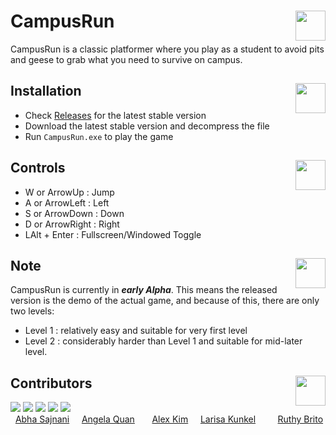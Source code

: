# <a href="url"><img src="https://i.imgur.com/nkFvguO.png" align="right" height="48" width="48" ></a>  CampusRun
CampusRun is a classic platformer where you play as a student to avoid pits and geese to grab what you need to survive on campus.  

## Installation  <a href="url"><img src="https://i.imgur.com/nkFvguO.png" align="right" height="48" width="48" ></a>
- Check [Releases](https://github.com/arutarimu/CampusRun/releases) for the latest stable version  
- Download the latest stable version and decompress the file  
- Run `CampusRun.exe` to play the game  

## Controls <a href="url"><img src="https://i.imgur.com/nkFvguO.png" align="right" height="48" width="48" ></a>
- W or ArrowUp : Jump 
- A or ArrowLeft : Left  
- S or ArrowDown : Down  
- D or ArrowRight : Right  
- LAlt + Enter : Fullscreen/Windowed Toggle  

## Note <a href="url"><img src="https://i.imgur.com/nkFvguO.png" align="right" height="48" width="48" ></a>
CampusRun is currently in ***early Alpha***. This means the released version is the demo of the actual game, and because of this, there are only two levels:
- Level 1 : relatively easy and suitable for very first level
- Level 2 : considerably harder than Level 1 and suitable for mid-later level.  


## Contributors <a href="url"><img src="https://i.imgur.com/nkFvguO.png" align="right" height="48" width="48" ></a>
![](https://i.imgur.com/I9vk7VK.png)
![](https://i.imgur.com/whVo3fi.png)
![](https://i.imgur.com/kww4wBK.png)
![](https://i.imgur.com/ZTPc99T.png)
![](https://i.imgur.com/pPftqAh.png)  
&nbsp; [Abha Sajnani](https://github.com/asajnani)&nbsp; &nbsp;&nbsp; [Angela Quan](https://github.com/Angelabowbow) 
&nbsp;&nbsp;&nbsp; &nbsp; [Alex Kim](https://github.com/arutarimu) &nbsp; &nbsp; 
[Larisa Kunkel](https://github.com/lkunkel3) &nbsp; &nbsp; &nbsp; &nbsp; [Ruthy Brito](https://github.com/rbrito2)
